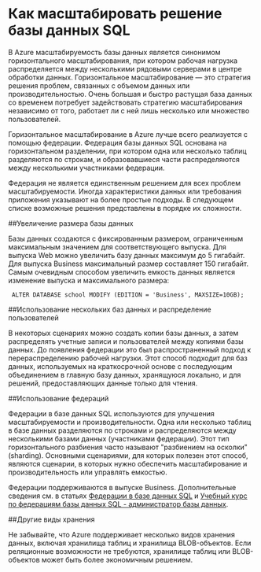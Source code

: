 <properties linkid="manage-services-how-to-scale-a-sqldb" urlDisplayName="Масштабирование" pageTitle="Масштабирование базы данных SQL - Azure" metaKeywords="" description="Узнайте о возможностях масштабирования базы данных SQL в Azure." metaCanonical="" services="sql-database" documentationCenter="" title="Как масштабировать решение базы данных SQL" authors="" solutions="" manager="" editor="" />





<h1 id="scale">Как масштабировать решение базы данных SQL</h1>


В Azure масштабируемость базы данных является синонимом горизонтального масштабирования, при котором рабочая нагрузка распределяется между несколькими рядовыми серверами в центре обработки данных. Горизонтальное масштабирование — это стратегия решения проблем, связанных с объемом данных или производительностью. Очень большая и быстро растущая база данных со временем потребует задействовать стратегию масштабирования независимо от того, работает ли с ней лишь несколько или множество пользователей.

Горизонтальное масштабирование в Azure лучше всего реализуется с помощью федерации. Федерация базы данных SQL основана на горизонтальном разделении, при котором одна или несколько таблиц разделяются по строкам, и образовавшиеся части распределяются между несколькими участниками федерации. 

Федерация не является единственным решением для всех проблем масштабируемости. Иногда характеристики данных или требования приложения указывают на более простые подходы. В следующем списке возможные решения представлены в порядке их сложности.

##Увеличение размера базы данных

Базы данных создаются с фиксированным размером, ограниченным максимальным значением для соответствующего выпуска. Для выпуска Web можно увеличить базу данных максимум до 5 гигабайт. Для выпуска Business максимальный размер составляет 150 гигабайт. Самым очевидным способом увеличить емкость данных является изменение выпуска и максимального размера:

     ALTER DATABASE school MODIFY (EDITION = 'Business', MAXSIZE=10GB);

##Использование нескольких баз данных и распределение пользователей

В некоторых сценариях можно создать копии базы данных, а затем распределять учетные записи и пользователей между копиями базы данных. До появления федерации это был распространенный подход к перераспределению рабочей нагрузки. Этот способ подходит для баз данных, используемых на краткосрочной основе с последующим объединением в главную базу данных, хранящуюся локально, и для решений, предоставляющих данные только для чтения.

##Использование федераций

Федерации в базе данных SQL используются для улучшения масштабируемости и производительности. Одна или несколько таблиц в базе данных разделяются по строками и распределяются между несколькими базами данных (участниками федерации). Этот тип горизонтального разбиения часто называют "разбиением на осколки" (sharding). Основными сценариями, для которых полезен этот способ, являются сценарии, в которых нужно обеспечить масштабирование и производительность или управлять емкостью. 

Федерации поддерживаются в выпуске Business. Дополнительные сведения см. в статьях [Федерации в базе данных SQL][Федерации в базе данных SQL] и [Учебный курс по федерациям базы данных SQL - администратор базы данных][Учебный курс по федерациям базы данных SQL - администратор базы данных].

##Другие виды хранения

Не забывайте, что Azure поддерживает несколько видов хранения данных, включая хранилища таблиц и хранилища BLOB-объектов. Если реляционные возможности не требуются, хранилище таблиц или BLOB-объектов может быть более экономичным решением. 

[Федерации в базе данных SQL]: http://msdn.microsoft.com/ru-ru/library/windowsazure/hh597452.aspx
[Учебный курс по федерациям базы данных SQL - администратор базы данных]: http://msdn.microsoft.com/ru-ru/library/windowsazure/hh778416.aspx

